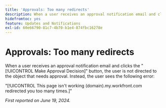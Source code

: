 ```yaml
---
title: 'Approvals: Too many redirects'
description: When a user receives an approval notification email and clicks the Make Approval Decision button, the user is not directed to the object that needs approval. Instead, the user sees an error.
hidefromtoc: yes
feature: Updates and Notifications
exl-id: 60e66790-81c7-4b70-b1e4-874fbc16278e
---
```

# Approvals: Too many redirects

When a user receives an approval notification email and clicks the "[!UICONTROL Make Approval Decision]" button, the user is not directed to the object that needs approval. Instead, the user sees the following error:

"[!UICONTROL This page isn't working (domain).my.workfront.com redirected you too many times.]"

_First reported on June 19, 2024._
